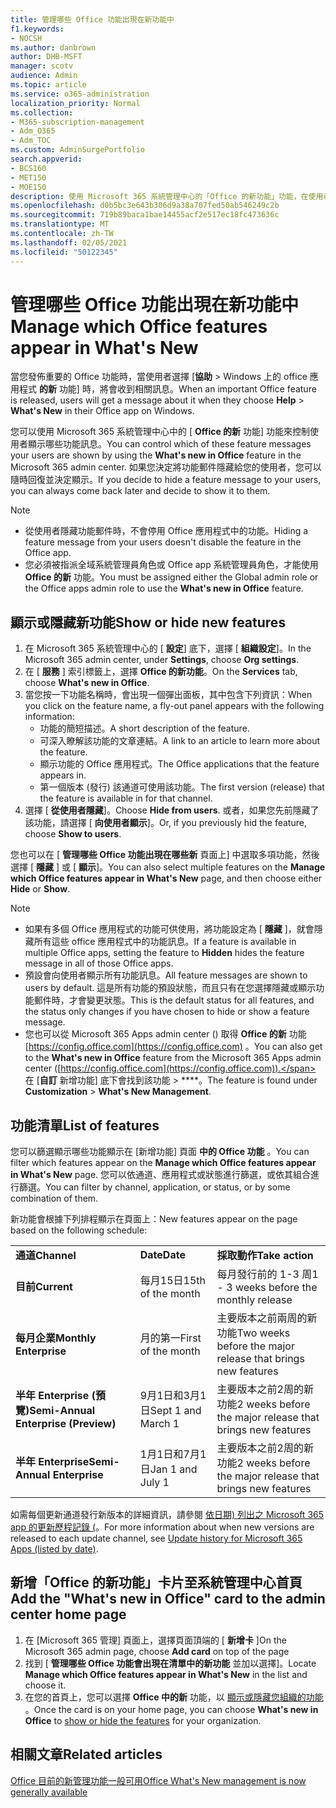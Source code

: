 ```yaml
---
title: 管理哪些 Office 功能出現在新功能中
f1.keywords:
- NOCSH
ms.author: danbrown
author: DHB-MSFT
manager: scotv
audience: Admin
ms.topic: article
ms.service: o365-administration
localization_priority: Normal
ms.collection:
- M365-subscription-management
- Adm_O365
- Adm_TOC
ms.custom: AdminSurgePortfolio
search.appverid:
- BCS160
- MET150
- MOE150
description: 使用 Microsoft 365 系統管理中心的「Office 的新功能」功能，在使用者選擇協助 > 其 Office 應用程式中的新功能時，決定要顯示或隱藏哪些 Office 功能。
ms.openlocfilehash: d0b5bc3e643b306d9a38a707fed50ab546249c2b
ms.sourcegitcommit: 719b89baca1bae14455acf2e517ec18fc473636c
ms.translationtype: MT
ms.contentlocale: zh-TW
ms.lasthandoff: 02/05/2021
ms.locfileid: "50122345"
---
```

# <a name="manage-which-office-features-appear-in-whats-new"></a><span data-ttu-id="41872-103">管理哪些 Office 功能出現在新功能中</span><span class="sxs-lookup"><span data-stu-id="41872-103">Manage which Office‎ features appear in What's New</span></span>

<span data-ttu-id="41872-104">當您發佈重要的 Office 功能時，當使用者選擇 [**協助**  >  Windows 上的 office 應用程式 **的新** 功能] 時，將會收到相關訊息。</span><span class="sxs-lookup"><span data-stu-id="41872-104">When an important ‎Office‎ feature is released, users will get a message about it when they choose **Help** > **What's New** in their ‎‎Office‎‎ app on ‎Windows‎.</span></span>

<span data-ttu-id="41872-105">您可以使用 Microsoft 365 系統管理中心中的 [ **Office 的新** 功能] 功能來控制使用者顯示哪些功能訊息。</span><span class="sxs-lookup"><span data-stu-id="41872-105">You can control which of these feature messages your users are shown by using the **What's new in Office** feature in the Microsoft 365 admin center.</span></span> <span data-ttu-id="41872-106">如果您決定將功能郵件隱藏給您的使用者，您可以隨時回復並決定顯示。</span><span class="sxs-lookup"><span data-stu-id="41872-106">If you decide to hide a feature message to your users, you can always come back later and decide to show it to them.</span></span>

> [!NOTE]
> - <span data-ttu-id="41872-107">從使用者隱藏功能郵件時，不會停用 Office 應用程式中的功能。</span><span class="sxs-lookup"><span data-stu-id="41872-107">Hiding a feature message from your users doesn't disable the feature in the Office app.</span></span>
> - <span data-ttu-id="41872-108">您必須被指派全域系統管理員角色或 Office app 系統管理員角色，才能使用 **Office 的新** 功能。</span><span class="sxs-lookup"><span data-stu-id="41872-108">You must be assigned either the Global admin role or the Office apps admin role to use the **What's new in Office** feature.</span></span>

## <a name="show-or-hide-new-features"></a><span data-ttu-id="41872-109">顯示或隱藏新功能</span><span class="sxs-lookup"><span data-stu-id="41872-109">Show or hide new features</span></span> 

1. <span data-ttu-id="41872-110">在 Microsoft 365 系統管理中心的 [ **設定**] 底下，選擇 [ **組織設定**]。</span><span class="sxs-lookup"><span data-stu-id="41872-110">In the Microsoft 365 admin center, under **Settings**, choose **Org settings**.</span></span>
2. <span data-ttu-id="41872-111">在 [ **服務** ] 索引標籤上，選擇 **Office 的新功能**。</span><span class="sxs-lookup"><span data-stu-id="41872-111">On the **Services** tab, choose **What's new in Office**.</span></span>
3. <span data-ttu-id="41872-112">當您按一下功能名稱時，會出現一個彈出面板，其中包含下列資訊：</span><span class="sxs-lookup"><span data-stu-id="41872-112">When you click on the feature name, a fly-out panel appears with the following information:</span></span>
     - <span data-ttu-id="41872-113">功能的簡短描述。</span><span class="sxs-lookup"><span data-stu-id="41872-113">A short description of the feature.</span></span>
     - <span data-ttu-id="41872-114">可深入瞭解該功能的文章連結。</span><span class="sxs-lookup"><span data-stu-id="41872-114">A link to an article to learn more about the feature.</span></span>
     - <span data-ttu-id="41872-115">顯示功能的 Office 應用程式。</span><span class="sxs-lookup"><span data-stu-id="41872-115">The Office applications that the feature appears in.</span></span>
     - <span data-ttu-id="41872-116">第一個版本 (發行) 該通道可使用該功能。</span><span class="sxs-lookup"><span data-stu-id="41872-116">The first version (release) that the feature is available in for that channel.</span></span>
4. <span data-ttu-id="41872-117">選擇 [ **從使用者隱藏**]。</span><span class="sxs-lookup"><span data-stu-id="41872-117">Choose **Hide from users**.</span></span> <span data-ttu-id="41872-118">或者，如果您先前隱藏了該功能，請選擇 [ **向使用者顯示**]。</span><span class="sxs-lookup"><span data-stu-id="41872-118">Or, if you previously hid the feature, choose **Show to users**.</span></span>

<span data-ttu-id="41872-119">您也可以在 [ **管理哪些 Office 功能出現在哪些新** 頁面上] 中選取多項功能，然後選擇 [ **隱藏** ] 或 [ **顯示**]。</span><span class="sxs-lookup"><span data-stu-id="41872-119">You can also select multiple features on the **Manage which ‎Office‎ features appear in What's New** page, and then choose either **Hide** or **Show**.</span></span>

> [!NOTE]
> - <span data-ttu-id="41872-120">如果有多個 Office 應用程式的功能可供使用，將功能設定為 [ **隱藏** ]，就會隱藏所有這些 office 應用程式中的功能訊息。</span><span class="sxs-lookup"><span data-stu-id="41872-120">If a feature is available in multiple Office apps, setting the feature to **Hidden** hides the feature message in all of those Office apps.</span></span>
> - <span data-ttu-id="41872-121">預設會向使用者顯示所有功能訊息。</span><span class="sxs-lookup"><span data-stu-id="41872-121">All feature messages are shown to users by default.</span></span> <span data-ttu-id="41872-122">這是所有功能的預設狀態，而且只有在您選擇隱藏或顯示功能郵件時，才會變更狀態。</span><span class="sxs-lookup"><span data-stu-id="41872-122">This is the default status for all features, and the status only changes if you have chosen to hide or show a feature message.</span></span>
> - <span data-ttu-id="41872-123">您也可以從 Microsoft 365 Apps admin center () 取得 **Office 的新** 功能 [https://config.office.com](https://config.office.com) 。</span><span class="sxs-lookup"><span data-stu-id="41872-123">You can also get to the **What's new in Office** feature from the Microsoft 365 Apps admin center ([https://config.office.com](https://config.office.com)).</span></span> <span data-ttu-id="41872-124">在 [**自訂** 新增功能] 底下會找到該功能  >  \*\*\*\*。</span><span class="sxs-lookup"><span data-stu-id="41872-124">The feature is found under **Customization** > **What's New Management**.</span></span>

## <a name="list-of-features"></a><span data-ttu-id="41872-125">功能清單</span><span class="sxs-lookup"><span data-stu-id="41872-125">List of features</span></span>

<span data-ttu-id="41872-126">您可以篩選顯示哪些功能顯示在 [新增功能] 頁面 **中的 Office 功能** 。</span><span class="sxs-lookup"><span data-stu-id="41872-126">You can filter which features appear on the **Manage which ‎Office‎ features appear in What's New** page.</span></span> <span data-ttu-id="41872-127">您可以依通道、應用程式或狀態進行篩選，或依其組合進行篩選。</span><span class="sxs-lookup"><span data-stu-id="41872-127">You can filter by channel, application, or status, or by some combination of them.</span></span>

<span data-ttu-id="41872-128">新功能會根據下列排程顯示在頁面上：</span><span class="sxs-lookup"><span data-stu-id="41872-128">New features appear on the page based on the following schedule:</span></span>

||||
|:-----|:-----|:-----|
|<span data-ttu-id="41872-129">**通道**</span><span class="sxs-lookup"><span data-stu-id="41872-129">**Channel**</span></span> <br/> |<span data-ttu-id="41872-130">**Date**</span><span class="sxs-lookup"><span data-stu-id="41872-130">**Date**</span></span> <br/> |<span data-ttu-id="41872-131">**採取動作**</span><span class="sxs-lookup"><span data-stu-id="41872-131">**Take action**</span></span> <br/> |
|<span data-ttu-id="41872-132">**目前**</span><span class="sxs-lookup"><span data-stu-id="41872-132">**Current**</span></span> <br/> |<span data-ttu-id="41872-133">每月15日</span><span class="sxs-lookup"><span data-stu-id="41872-133">15th of the month</span></span>  <br/> |<span data-ttu-id="41872-134">每月發行前的 1-3 周</span><span class="sxs-lookup"><span data-stu-id="41872-134">1 - 3 weeks before the monthly release</span></span> <br/> |
|<span data-ttu-id="41872-135">**每月企業**</span><span class="sxs-lookup"><span data-stu-id="41872-135">**Monthly Enterprise**</span></span> <br/> |<span data-ttu-id="41872-136">月的第一</span><span class="sxs-lookup"><span data-stu-id="41872-136">First of the month</span></span>  <br/> |<span data-ttu-id="41872-137">主要版本之前兩周的新功能</span><span class="sxs-lookup"><span data-stu-id="41872-137">Two weeks before the major release that brings new features</span></span> |
|<span data-ttu-id="41872-138">**半年 Enterprise (預覽)**</span><span class="sxs-lookup"><span data-stu-id="41872-138">**Semi-Annual Enterprise (Preview)**</span></span> <br/> |<span data-ttu-id="41872-139">9月1日和3月1日</span><span class="sxs-lookup"><span data-stu-id="41872-139">Sept 1 and March 1</span></span> <br/> | <span data-ttu-id="41872-140">主要版本之前2周的新功能</span><span class="sxs-lookup"><span data-stu-id="41872-140">2 weeks before the major release that brings new features</span></span>|
|<span data-ttu-id="41872-141">**半年 Enterprise**</span><span class="sxs-lookup"><span data-stu-id="41872-141">**Semi-Annual Enterprise**</span></span> <br/> |<span data-ttu-id="41872-142">1月1日和7月1日</span><span class="sxs-lookup"><span data-stu-id="41872-142">Jan 1 and July 1</span></span> <br/> | <span data-ttu-id="41872-143">主要版本之前2周的新功能</span><span class="sxs-lookup"><span data-stu-id="41872-143">2 weeks before the major release that brings new features</span></span><br/> |

<span data-ttu-id="41872-144">如需每個更新通道發行新版本的詳細資訊，請參閱 [依日期) 列出之 Microsoft 365 app 的更新歷程記錄 (](https://docs.microsoft.com/officeupdates/update-history-microsoft365-apps-by-date)。</span><span class="sxs-lookup"><span data-stu-id="41872-144">For more information about when new versions are released to each update channel, see [Update history for Microsoft 365 Apps (listed by date)](https://docs.microsoft.com/officeupdates/update-history-microsoft365-apps-by-date).</span></span>

## <a name="add-the-whats-new-in-office-card-to-the-admin-center-home-page"></a><span data-ttu-id="41872-145">新增「Office 的新功能」卡片至系統管理中心首頁</span><span class="sxs-lookup"><span data-stu-id="41872-145">Add the "What's new in Office" card to the admin center home page</span></span>

1. <span data-ttu-id="41872-146">在 [Microsoft 365 管理] 頁面上，選擇頁面頂端的 [ **新增卡** ]</span><span class="sxs-lookup"><span data-stu-id="41872-146">On the Microsoft 365 admin page, choose **Add card** on top of the page</span></span>
2. <span data-ttu-id="41872-147">找到 [ **管理哪些 Office 功能會出現在清單中的新功能** 並加以選擇]。</span><span class="sxs-lookup"><span data-stu-id="41872-147">Locate **Manage which Office features appear in What's New** in the list and choose it.</span></span>
3. <span data-ttu-id="41872-148">在您的首頁上，您可以選擇 **Office 中的新** 功能，以 [顯示或隱藏您組織的功能](#show-or-hide-new-features) 。</span><span class="sxs-lookup"><span data-stu-id="41872-148">Once the card is on your home page, you can choose **What's new in Office** to [show or hide the features](#show-or-hide-new-features) for your organization.</span></span>


## <a name="related-articles"></a><span data-ttu-id="41872-149">相關文章</span><span class="sxs-lookup"><span data-stu-id="41872-149">Related articles</span></span>

[<span data-ttu-id="41872-150">Office 目前的新管理功能一般可用</span><span class="sxs-lookup"><span data-stu-id="41872-150">Office What's New management is now generally available</span></span>](https://techcommunity.microsoft.com/t5/microsoft-365-blog/office-what-s-new-management-is-now-generally-available/ba-p/1179954)